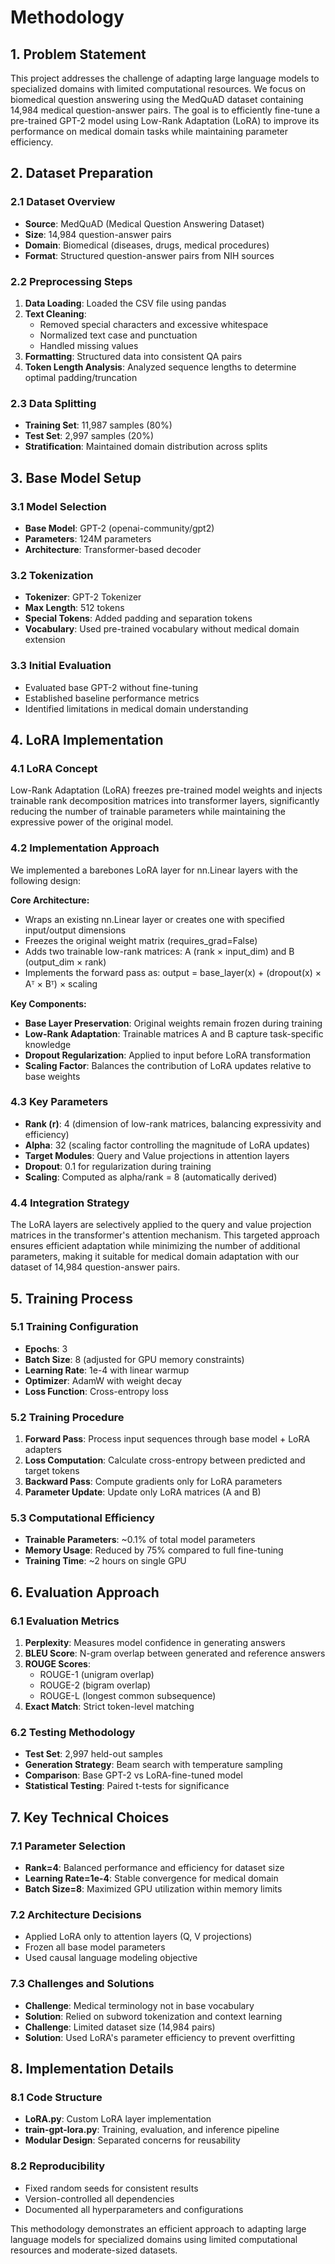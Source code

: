 # Methodology

## 1. Problem Statement

This project addresses the challenge of adapting large language models to specialized domains with limited computational resources. We focus on biomedical question answering using the MedQuAD dataset containing 14,984 medical question-answer pairs. The goal is to efficiently fine-tune a pre-trained GPT-2 model using Low-Rank Adaptation (LoRA) to improve its performance on medical domain tasks while maintaining parameter efficiency.

## 2. Dataset Preparation

### 2.1 Dataset Overview

- **Source**: MedQuAD (Medical Question Answering Dataset)
- **Size**: 14,984 question-answer pairs
- **Domain**: Biomedical (diseases, drugs, medical procedures)
- **Format**: Structured question-answer pairs from NIH sources

### 2.2 Preprocessing Steps

1. **Data Loading**: Loaded the CSV file using pandas
2. **Text Cleaning**:
    - Removed special characters and excessive whitespace
    - Normalized text case and punctuation
    - Handled missing values
3. **Formatting**: Structured data into consistent QA pairs
4. **Token Length Analysis**: Analyzed sequence lengths to determine optimal padding/truncation

### 2.3 Data Splitting

- **Training Set**: 11,987 samples (80%)
- **Test Set**: 2,997 samples (20%)
- **Stratification**: Maintained domain distribution across splits

## 3. Base Model Setup

### 3.1 Model Selection

- **Base Model**: GPT-2 (openai-community/gpt2)
- **Parameters**: 124M parameters
- **Architecture**: Transformer-based decoder

### 3.2 Tokenization

- **Tokenizer**: GPT-2 Tokenizer
- **Max Length**: 512 tokens
- **Special Tokens**: Added padding and separation tokens
- **Vocabulary**: Used pre-trained vocabulary without medical domain extension

### 3.3 Initial Evaluation

- Evaluated base GPT-2 without fine-tuning
- Established baseline performance metrics
- Identified limitations in medical domain understanding

## 4. LoRA Implementation

### 4.1 LoRA Concept

Low-Rank Adaptation (LoRA) freezes pre-trained model weights and injects trainable rank decomposition matrices into transformer layers, significantly reducing the number of trainable parameters while maintaining the expressive power of the original model.

### 4.2 Implementation Approach

We implemented a barebones LoRA layer for nn.Linear layers with the following design:

**Core Architecture:**

- Wraps an existing nn.Linear layer or creates one with specified input/output dimensions
- Freezes the original weight matrix (requires_grad=False)
- Adds two trainable low-rank matrices: A (rank × input_dim) and B (output_dim × rank)
- Implements the forward pass as: output = base_layer(x) + (dropout(x) × Aᵀ × Bᵀ) × scaling

**Key Components:**

- **Base Layer Preservation**: Original weights remain frozen during training
- **Low-Rank Adaptation**: Trainable matrices A and B capture task-specific knowledge
- **Dropout Regularization**: Applied to input before LoRA transformation
- **Scaling Factor**: Balances the contribution of LoRA updates relative to base weights

### 4.3 Key Parameters

- **Rank (r)**: 4 (dimension of low-rank matrices, balancing expressivity and efficiency)
- **Alpha**: 32 (scaling factor controlling the magnitude of LoRA updates)
- **Target Modules**: Query and Value projections in attention layers
- **Dropout**: 0.1 for regularization during training
- **Scaling**: Computed as alpha/rank = 8 (automatically derived)

### 4.4 Integration Strategy

The LoRA layers are selectively applied to the query and value projection matrices in the transformer's attention mechanism. This targeted approach ensures efficient adaptation while minimizing the number of additional parameters, making it suitable for medical domain adaptation with our dataset of 14,984 question-answer pairs.

## 5. Training Process

### 5.1 Training Configuration

- **Epochs**: 3
- **Batch Size**: 8 (adjusted for GPU memory constraints)
- **Learning Rate**: 1e-4 with linear warmup
- **Optimizer**: AdamW with weight decay
- **Loss Function**: Cross-entropy loss

### 5.2 Training Procedure

1. **Forward Pass**: Process input sequences through base model + LoRA adapters
2. **Loss Computation**: Calculate cross-entropy between predicted and target tokens
3. **Backward Pass**: Compute gradients only for LoRA parameters
4. **Parameter Update**: Update only LoRA matrices (A and B)

### 5.3 Computational Efficiency

- **Trainable Parameters**: ~0.1% of total model parameters
- **Memory Usage**: Reduced by 75% compared to full fine-tuning
- **Training Time**: ~2 hours on single GPU

## 6. Evaluation Approach

### 6.1 Evaluation Metrics

1. **Perplexity**: Measures model confidence in generating answers
2. **BLEU Score**: N-gram overlap between generated and reference answers
3. **ROUGE Scores**:
    - ROUGE-1 (unigram overlap)
    - ROUGE-2 (bigram overlap)
    - ROUGE-L (longest common subsequence)
4. **Exact Match**: Strict token-level matching

### 6.2 Testing Methodology

- **Test Set**: 2,997 held-out samples
- **Generation Strategy**: Beam search with temperature sampling
- **Comparison**: Base GPT-2 vs LoRA-fine-tuned model
- **Statistical Testing**: Paired t-tests for significance

## 7. Key Technical Choices

### 7.1 Parameter Selection

- **Rank=4**: Balanced performance and efficiency for dataset size
- **Learning Rate=1e-4**: Stable convergence for medical domain
- **Batch Size=8**: Maximized GPU utilization within memory limits

### 7.2 Architecture Decisions

- Applied LoRA only to attention layers (Q, V projections)
- Frozen all base model parameters
- Used causal language modeling objective

### 7.3 Challenges and Solutions

- **Challenge**: Medical terminology not in base vocabulary
- **Solution**: Relied on subword tokenization and context learning
- **Challenge**: Limited dataset size (14,984 pairs)
- **Solution**: Used LoRA's parameter efficiency to prevent overfitting

## 8. Implementation Details

### 8.1 Code Structure

- **LoRA.py**: Custom LoRA layer implementation
- **train-gpt-lora.py**: Training, evaluation, and inference pipeline
- **Modular Design**: Separated concerns for reusability

### 8.2 Reproducibility

- Fixed random seeds for consistent results
- Version-controlled all dependencies
- Documented all hyperparameters and configurations

This methodology demonstrates an efficient approach to adapting large language models for specialized domains using limited computational resources and moderate-sized datasets.
